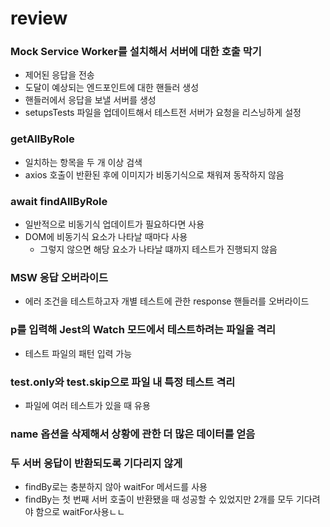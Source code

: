 # review

### Mock Service Worker를 설치해서 서버에 대한 호출 막기
- 제어된 응답을 전송
- 도달이 예상되는 엔드포인트에 대한 핸들러 생성
- 핸들러에서 응답을 보낼 서버를 생성
- setupsTests 파일을 업데이트해서 테스트전 서버가 요청을 리스닝하게 설정

### getAllByRole
- 일치하는 항목을 두 개 이상 검색
- axios 호출이 반환된 후에 이미지가 비동기식으로 채워져 동작하지 않음
 
### await findAllByRole
- 일반적으로 비동기식 업데이트가 필요하다면 사용
- DOM에 비동기식 요소가 나타날 때마다 사용
  - 그렇지 않으면 해당 요소가 나타날 떄까지 테스트가 진행되지 않음
  
### MSW 응답 오버라이드
- 에러 조건을 테스트하고자 개별 테스트에 관한 response 핸들러를 오버라이드

### p를 입력해 Jest의 Watch 모드에서 테스트하려는 파일을 격리
- 테스트 파일의 패턴 입력 가능

### test.only와 test.skip으로 파일 내 특정 테스트 격리
- 파일에 여러 테스트가 있을 때 유용

### name 옵션을 삭제해서 상황에 관한 더 많은 데이터를 얻음

### 두 서버 응답이 반환되도록 기다리지 않게
- findBy로는 충분하지 않아 waitFor 메서드를 사용
- findBy는 첫 번째 서버 호출이 반환됐을 때 성공할 수 있었지만 2개를 모두 기다려야 함으로 waitFor사용ㄴㄴ
